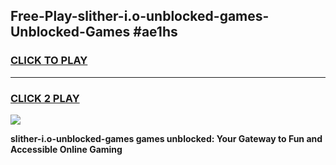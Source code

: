 
## Free-Play-slither-i.o-unblocked-games-Unblocked-Games #ae1hs
<h3>
<a href="https://news.freeplayer.one?title=slither-i.o-unblocked-games&ref=8M">CLICK TO PLAY</a></h3>
<hr>

<h3>
<a href="https://news.freeplayer.one?title=slither-i.o-unblocked-games&ref=8M">CLICK 2 PLAY</a>
  
</h3>

<a href="https://news.freeplayer.one?title=slither-i.o-unblocked-games&ref=8M"><img src="https://clearcache.store/games.png"></a>


**slither-i.o-unblocked-games games unblocked: Your Gateway to Fun and Accessible Online Gaming**
